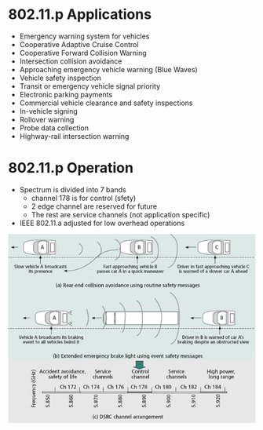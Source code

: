 # 802.11.p Applications 

+ Emergency warning system for vehicles 
+ Cooperative Adaptive Cruise Control 
+ Cooperative Forward Collision Warning 
+ Intersection collision avoidance 
+ Approaching emergency vehicle warning (Blue Waves) 
+ Vehicle safety inspection 
+ Transit or emergency vehicle signal priority 
+ Electronic parking payments 
+ Commercial vehicle clearance and safety inspections 
+ In-vehicle signing 
+ Rollover warning 
+ Probe data collection 
+ Highway-rail intersection warning

# 802.11.p Operation 

+ Spectrum is divided into 7 bands
    - channel 178 is for control (sfety)
    - 2 edge channel are reserved for future
    - The rest are service channels (not application specific)
+ IEEE 802.11.a adjusted for low overhead operations

![Emergency](../images/80211p.png)
